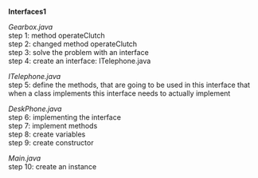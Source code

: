 **Interfaces1**

_Gearbox.java_ <br/> 
step 1: method operateClutch<br/>
step 2: changed method operateClutch <br/>
step 3: solve the problem with an interface<br/>
step 4: create an interface: ITelephone.java<br/>

_ITelephone.java_<br/>
step 5: define the methods, that are going to be used in this interface that when a class implements this interface needs to actually implement

_DeskPhone.java_<br/>
step 6: implementing the interface<br/>
step 7: implement methods<br/>
step 8: create variables<br/>
step 9: create constructor

_Main.java_<br/>
step 10: create an instance
